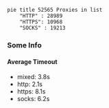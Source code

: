 
```mermaid
pie title 52565 Proxies in list
    "HTTP" : 28989
    "HTTPS": 10968
    "SOCKS" : 19213
```

### Some Info
#### Average Timeout

- mixed: 3.8s
- http: 2.1s
- https: 8.1s
- socks: 6.2s